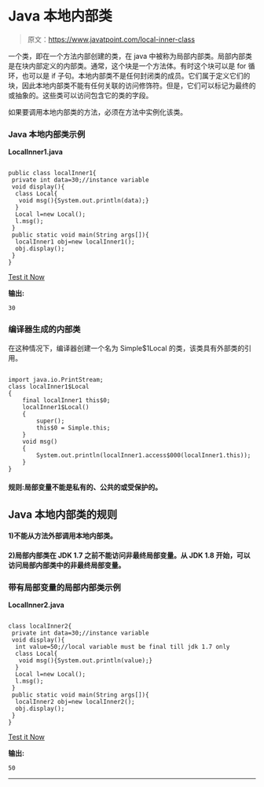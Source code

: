 # Java 本地内部类

> 原文：<https://www.javatpoint.com/local-inner-class>

一个类，即在一个方法内部创建的类，在 java 中被称为局部内部类。局部内部类是在块内部定义的内部类。通常，这个块是一个方法体。有时这个块可以是 for 循环，也可以是 if 子句。本地内部类不是任何封闭类的成员。它们属于定义它们的块，因此本地内部类不能有任何关联的访问修饰符。但是，它们可以标记为最终的或抽象的。这些类可以访问包含它的类的字段。

如果要调用本地内部类的方法，必须在方法中实例化该类。

### Java 本地内部类示例

**LocalInner1.java**

```

public class localInner1{
 private int data=30;//instance variable
 void display(){
  class Local{
   void msg(){System.out.println(data);}
  }
  Local l=new Local();
  l.msg();
 }
 public static void main(String args[]){
  localInner1 obj=new localInner1();
  obj.display();
 }
}

```

[Test it Now](https://www.javatpoint.com/opr/test.jsp?filename=localInner1)

**输出:**

```
30

```

### 编译器生成的内部类

在这种情况下，编译器创建一个名为 Simple$1Local 的类，该类具有外部类的引用。

```

import java.io.PrintStream;
class localInner1$Local
{
    final localInner1 this$0;
    localInner1$Local()
    {   
        super();
        this$0 = Simple.this;
    }
    void msg()
    {
        System.out.println(localInner1.access$000(localInner1.this));
    }
}

```

#### 规则:局部变量不能是私有的、公共的或受保护的。

## Java 本地内部类的规则

#### 1)不能从方法外部调用本地内部类。

#### 2)局部内部类在 JDK 1.7 之前不能访问非最终局部变量。从 JDK 1.8 开始，可以访问局部内部类中的非最终局部变量。

### 带有局部变量的局部内部类示例

**LocalInner2.java**

```

class localInner2{
 private int data=30;//instance variable
 void display(){
  int value=50;//local variable must be final till jdk 1.7 only
  class Local{
   void msg(){System.out.println(value);}
  }
  Local l=new Local();
  l.msg();
 }
 public static void main(String args[]){
  localInner2 obj=new localInner2();
  obj.display();
 }
}

```

[Test it Now](https://www.javatpoint.com/opr/test.jsp?filename=localInner2)

**输出:**

```
50

```

* * *